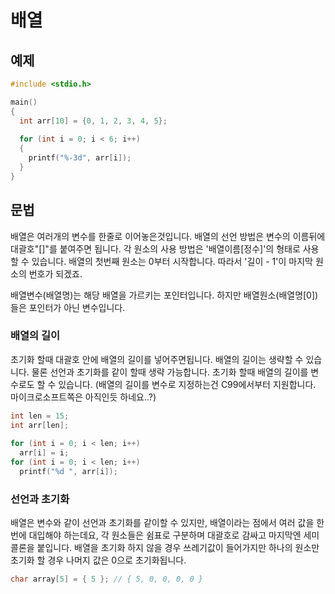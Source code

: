 배열
=======

예제
---------
```c
#include <stdio.h>

main()
{
  int arr[10] = {0, 1, 2, 3, 4, 5};
  
  for (int i = 0; i < 6; i++)
  {
    printf("%-3d", arr[i]);
  }
}
```

문법
---------
배열은 여러개의 변수를 한줄로 이어놓은것입니다. 
배열의 선언 방법은 변수의 이름뒤에 대괄호"[]"를 붙여주면 됩니다. 
각 원소의 사용 방법은 '배열이름[정수]'의 형태로 사용할 수 있습니다. 
배열의 첫번째 원소는 0부터 시작합니다. 따라서 
'길이 - 1'이 마지막 원소의 번호가 되겠죠.

배열변수(배열명)는 해당 배열을 가르키는 포인터입니다.
 하지만 배열원소(배열명[0])들은 포인터가 아닌 변수입니다.

### 배열의 길이
초기화 할때 대괄호 안에 배열의 길이를 넣어주면됩니다. 
배열의 길이는 생략할 수 있습니다. 물론 선언과 초기화를 같이 할때 생략 가능합니다. 
초기화 할때 배열의 길이를 변수로도 할 수 있습니다. (배열의 길이를 변수로 지정하는건 C99에서부터 지원합니다. 마이크로소프트쪽은 아직인듯 하네요..?)
```c
int len = 15;
int arr[len];
      
for (int i = 0; i < len; i++)
  arr[i] = i;
for (int i = 0; i < len; i++)
  printf("%d ", arr[i]);
```
      
### 선언과 초기화
배열은 변수와 같이 선언과 초기화를 같이할 수 있지만, 
배열이라는 점에서 여러 값을 한번에 대입해야 하는데요, 
각 원소들은 쉼표로 구분하며 대괄호로 감싸고 마지막엔 세미콜론을 붙입니다. 
배열을 초기화 하지 않을 경우 쓰레기값이 들어가지만 
하나의 원소만 초기화 할 경우 나머지 값은 0으로 초기화됩니다.
```c
char array[5] = { 5 }; // { 5, 0, 0, 0, 0 }
```
